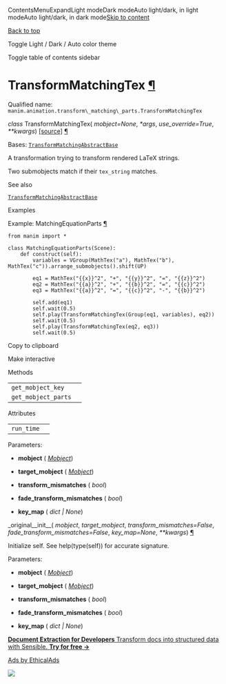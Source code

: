ContentsMenuExpandLight modeDark modeAuto light/dark, in light modeAuto light/dark, in dark mode[Skip to content](https://docs.manim.community/en/stable/reference/manim.animation.transform_matching_parts.TransformMatchingTex.html#furo-main-content)

[Back to top](https://docs.manim.community/en/stable/reference/manim.animation.transform_matching_parts.TransformMatchingTex.html#)

Toggle Light / Dark / Auto color theme

Toggle table of contents sidebar

# TransformMatchingTex [¶](https://docs.manim.community/en/stable/reference/manim.animation.transform_matching_parts.TransformMatchingTex.html\#transformmatchingtex "Link to this heading")

Qualified name: `manim.animation.transform\_matching\_parts.TransformMatchingTex`

_class_ TransformMatchingTex( _mobject=None_, _\*args_, _use\_override=True_, _\*\*kwargs_) [\[source\]](https://docs.manim.community/en/stable/_modules/manim/animation/transform_matching_parts.html#TransformMatchingTex) [¶](https://docs.manim.community/en/stable/reference/manim.animation.transform_matching_parts.TransformMatchingTex.html#manim.animation.transform_matching_parts.TransformMatchingTex "Link to this definition")

Bases: [`TransformMatchingAbstractBase`](https://docs.manim.community/en/stable/reference/manim.animation.transform_matching_parts.TransformMatchingAbstractBase.html#manim.animation.transform_matching_parts.TransformMatchingAbstractBase "manim.animation.transform_matching_parts.TransformMatchingAbstractBase")

A transformation trying to transform rendered LaTeX strings.

Two submobjects match if their `tex_string` matches.

See also

[`TransformMatchingAbstractBase`](https://docs.manim.community/en/stable/reference/manim.animation.transform_matching_parts.TransformMatchingAbstractBase.html#manim.animation.transform_matching_parts.TransformMatchingAbstractBase "manim.animation.transform_matching_parts.TransformMatchingAbstractBase")

Examples

Example: MatchingEquationParts [¶](https://docs.manim.community/en/stable/reference/manim.animation.transform_matching_parts.TransformMatchingTex.html#matchingequationparts)

```
from manim import *

class MatchingEquationParts(Scene):
    def construct(self):
        variables = VGroup(MathTex("a"), MathTex("b"), MathTex("c")).arrange_submobjects().shift(UP)

        eq1 = MathTex("{{x}}^2", "+", "{{y}}^2", "=", "{{z}}^2")
        eq2 = MathTex("{{a}}^2", "+", "{{b}}^2", "=", "{{c}}^2")
        eq3 = MathTex("{{a}}^2", "=", "{{c}}^2", "-", "{{b}}^2")

        self.add(eq1)
        self.wait(0.5)
        self.play(TransformMatchingTex(Group(eq1, variables), eq2))
        self.wait(0.5)
        self.play(TransformMatchingTex(eq2, eq3))
        self.wait(0.5)

```

Copy to clipboard

Make interactive

Methods

|     |     |
| --- | --- |
| `get_mobject_key` |  |
| `get_mobject_parts` |  |

Attributes

|     |     |
| --- | --- |
| `run_time` |  |

Parameters:

- **mobject** ( [_Mobject_](https://docs.manim.community/en/stable/reference/manim.mobject.mobject.Mobject.html#manim.mobject.mobject.Mobject "manim.mobject.mobject.Mobject"))

- **target\_mobject** ( [_Mobject_](https://docs.manim.community/en/stable/reference/manim.mobject.mobject.Mobject.html#manim.mobject.mobject.Mobject "manim.mobject.mobject.Mobject"))

- **transform\_mismatches** ( _bool_)

- **fade\_transform\_mismatches** ( _bool_)

- **key\_map** ( _dict_ _\|_ _None_)


\_original\_\_init\_\_( _mobject_, _target\_mobject_, _transform\_mismatches=False_, _fade\_transform\_mismatches=False_, _key\_map=None_, _\*\*kwargs_) [¶](https://docs.manim.community/en/stable/reference/manim.animation.transform_matching_parts.TransformMatchingTex.html#manim.animation.transform_matching_parts.TransformMatchingTex._original__init__ "Link to this definition")

Initialize self. See help(type(self)) for accurate signature.

Parameters:

- **mobject** ( [_Mobject_](https://docs.manim.community/en/stable/reference/manim.mobject.mobject.Mobject.html#manim.mobject.mobject.Mobject "manim.mobject.mobject.Mobject"))

- **target\_mobject** ( [_Mobject_](https://docs.manim.community/en/stable/reference/manim.mobject.mobject.Mobject.html#manim.mobject.mobject.Mobject "manim.mobject.mobject.Mobject"))

- **transform\_mismatches** ( _bool_)

- **fade\_transform\_mismatches** ( _bool_)

- **key\_map** ( _dict_ _\|_ _None_)


[**Document Extraction for Developers** Transform docs into structured data with Sensible. **Try for free →**](https://server.ethicalads.io/proxy/click/8517/019600ee-2333-7403-9796-c0cecdf3492b/)

[Ads by EthicalAds](https://www.ethicalads.io/advertisers/topics/data-science/?ref=ea-text)

![](https://server.ethicalads.io/proxy/view/8517/019600ee-2333-7403-9796-c0cecdf3492b/)